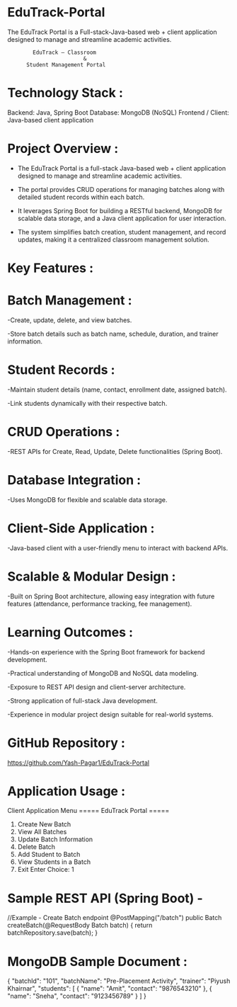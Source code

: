 # EduTrack-Portal
The EduTrack Portal is a Full-stack-Java-based web + client application designed to manage and streamline academic activities.

            EduTrack — Classroom 
                            &  
          Student Management Portal

# Technology Stack :

Backend: Java, Spring Boot
Database: MongoDB (NoSQL)
Frontend / Client: Java-based client application

# Project Overview : 

- The EduTrack Portal is a full-stack Java-based web + client application designed to manage and streamline academic activities.
  
- The portal provides CRUD operations for managing batches along with detailed student records within each batch.
  
-  It leverages Spring Boot for building a RESTful backend, MongoDB for scalable data storage, and a Java client application for user interaction.
  
- The system simplifies batch creation, student management, and record updates, making it a centralized classroom management solution.


# Key Features :

# Batch Management : 
-Create, update, delete, and view batches.

-Store batch details such as batch name, schedule, duration, and trainer information.


# Student Records : 
-Maintain student details (name, contact, enrollment date, assigned batch).

-Link students dynamically with their respective batch.


# CRUD Operations : 
-REST APIs for Create, Read, Update, Delete functionalities (Spring Boot).


# Database Integration : 
-Uses MongoDB for flexible and scalable data storage.


# Client-Side Application : 
-Java-based client with a user-friendly menu to interact with backend APIs.


# Scalable & Modular Design :
-Built on Spring Boot architecture, allowing easy integration with future features (attendance, performance tracking, fee management).


# Learning Outcomes : 
-Hands-on experience with the Spring Boot framework for backend development.

-Practical understanding of MongoDB and NoSQL data modeling.

-Exposure to REST API design and client-server architecture.

-Strong application of full-stack Java development.

-Experience in modular project design suitable for real-world systems.



# GitHub Repository : 
https://github.com/Yash-Pagar1/EduTrack-Portal

# Application Usage :

Client Application Menu
===== EduTrack Portal =====
1. Create New Batch
2. View All Batches
3. Update Batch Information
4. Delete Batch
5. Add Student to Batch
6. View Students in a Batch
7. Exit
Enter Choice: 1


# Sample REST API (Spring Boot) - 

//Example - Create Batch endpoint
@PostMapping("/batch")
public Batch createBatch(@RequestBody Batch batch) {
    return batchRepository.save(batch);
}

# MongoDB Sample Document : 
{
  "batchId": "101",
  "batchName": "Pre-Placement Activity",
  "trainer": "Piyush Khairnar",
  "students": [
    { "name": "Amit", "contact": "9876543210" },
    { "name": "Sneha", "contact": "9123456789" }
  ]
}





